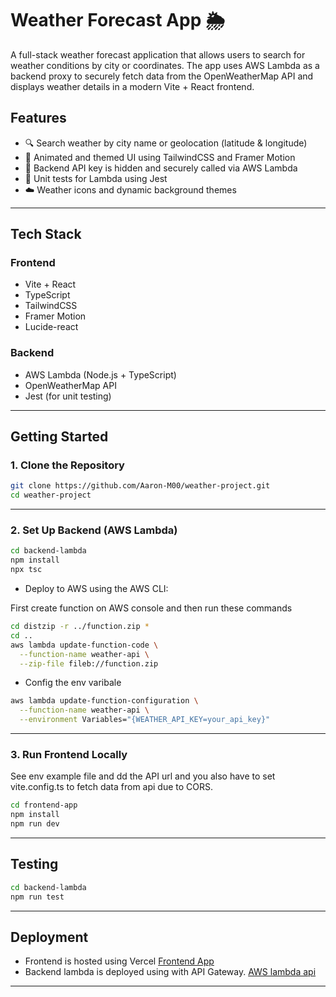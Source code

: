 # Weather Forecast App 🌦️

A full-stack weather forecast application that allows users to search for weather conditions by city or coordinates. The app uses AWS Lambda as a backend proxy to securely fetch data from the OpenWeatherMap API and displays weather details in a modern Vite + React frontend.

## Features

- 🔍 Search weather by city name or geolocation (latitude & longitude)
- 🎨 Animated and themed UI using TailwindCSS and Framer Motion
- 🔐 Backend API key is hidden and securely called via AWS Lambda
- 🧪 Unit tests for Lambda using Jest
- ☁️ Weather icons and dynamic background themes

---

## Tech Stack

### Frontend
- Vite + React
- TypeScript
- TailwindCSS
- Framer Motion
- Lucide-react

### Backend
- AWS Lambda (Node.js + TypeScript)
- OpenWeatherMap API
- Jest (for unit testing)

---

## Getting Started

### 1. Clone the Repository

```bash
git clone https://github.com/Aaron-M00/weather-project.git
cd weather-project
```

---

### 2. Set Up Backend (AWS Lambda)

```bash
cd backend-lambda
npm install
npx tsc
```
- Deploy to AWS using the AWS CLI:

First create function on AWS console and then run these commands

```bash
cd distzip -r ../function.zip *
cd ..                              
aws lambda update-function-code \
  --function-name weather-api \
  --zip-file fileb://function.zip
```

- Config the env varibale

```bash
aws lambda update-function-configuration \
  --function-name weather-api \
  --environment Variables="{WEATHER_API_KEY=your_api_key}"

```

---

### 3. Run Frontend Locally

See env example file and dd the API url and you also have to set vite.config.ts to fetch data from api due to CORS.

```bash
cd frontend-app
npm install
npm run dev
```


---

## Testing

```bash
cd backend-lambda
npm run test
```

---

## Deployment 

- Frontend is hosted using Vercel [Frontend App](https://weather-project-two-iota.vercel.app/)
- Backend lambda is deployed using with API Gateway. [AWS lambda api](https://q3tfjw5z14.execute-api.us-east-1.amazonaws.com/default/weather-api)

---

